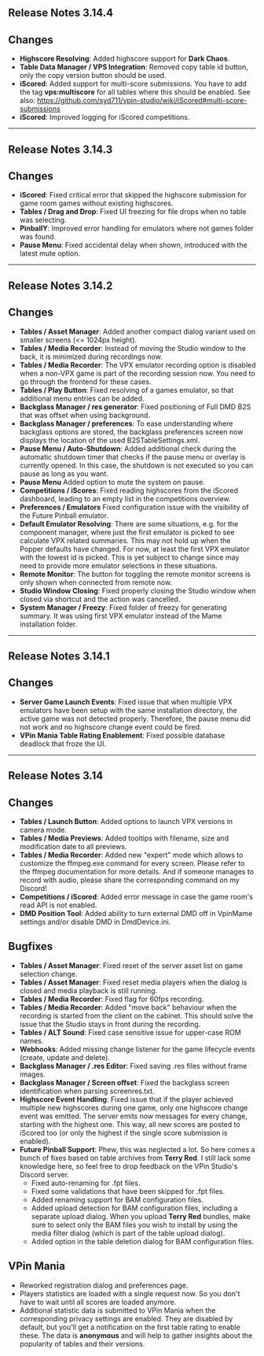 ## Release Notes 3.14.4

## Changes

- **Highscore Resolving**: Added highscore support for **Dark Chaos**.
- **Table Data Manager / VPS Integration**: Removed copy table id button, only the copy version button should be used.
- **iScored**: Added support for multi-score submissions. You have to add the tag **vps:multiscore** for all tables where this should be enabled. See also: https://github.com/syd711/vpin-studio/wiki/iScored#multi-score-submissions
- **iScored**: Improved logging for iScored competitions.

---

## Release Notes 3.14.3

## Changes

- **iScored**: Fixed critical error that skipped the highscore submission for game room games without existing highscores.
- **Tables / Drag and Drop**: Fixed UI freezing for file drops when no table was selecting.
- **PinballY**: Improved error handling for emulators where not games folder was found.
- **Pause Menu**: Fixed accidental delay when shown, introduced with the latest mute option.

---

## Release Notes 3.14.2

## Changes

- **Tables / Asset Manager**: Added another compact dialog variant used on smaller screens (<= 1024px height).
- **Tables / Media Recorder**: Instead of moving the Studio window to the back, it is minimized during recordings now.
- **Tables / Media Recorder**: The VPX emulator recording option is disabled when a non-VPX game is part of the recording session now. You need to go through the frontend for these cases.
- **Tables / Play Button**: Fixed resolving of a games emulator, so that additional menu entries can be added.
- **Backglass Manager / res generator**: Fixed positioning of Full DMD B2S that was offset when using background.
- **Backglass Manager / preferences**: To ease understanding where backglass options are stored, the backglass preferences screen now displays the location of the used B2STableSettings.xml. 
- **Pause Menu / Auto-Shutdown**: Added additional check during the automatic shutdown timer that checks if the pause menu or overlay is currently opened. In this case, the shutdown is not executed so you can pause as long as you want.
- **Pause Menu** Added option to mute the system on pause.
- **Competitions / iScores**: Fixed reading highscores from the iScored dashboard, leading to an empty list in the competitions overview.
- **Preferences / Emulators** Fixed configuration issue with the visibility of the Future Pinball emulator.
- **Default Emulator Resolving**: There are some situations, e.g. for the component manager, where just the first emulator is picked to see calculate VPX related summaries. This may not hold up when the Popper defaults have changed. For now, at least the first VPX emulator with the lowest id is picked. This is yet subject to change since may need to provide more emulator selections in these situations.
- **Remote Monitor**: The button for toggling the remote monitor screens is only shown when connected from remote now.
- **Studio Window Closing**: Fixed properly closing the Studio window when closed via shortcut and the action was cancelled.
- **System Manager / Freezy**: Fixed folder of freezy for generating summary. It was using first VPX emulator instead of the Mame installation folder.

---

## Release Notes 3.14.1

## Changes

- **Server Game Launch Events**: Fixed issue that when multiple VPX emulators have been setup with the same installation directory, the active game was not detected properly. Therefore, the pause menu did not work and no highscore change event could be fired.  
- **VPin Mania Table Rating Enablement**: Fixed possible database deadlock that froze the UI.

---

## Release Notes 3.14

## Changes

- **Tables / Launch Button**: Added options to launch VPX versions in camera mode.
- **Tables / Media Previews**: Added tooltips with filename, size and modification date to all previews.
- **Tables / Media Recorder**: Added new "expert" mode which allows to customize the ffmpeg.exe command for every screen. Please refer to the ffmpeg documentation for more details. And if someone manages to record with audio, please share the corresponding command on my Discord!
- **Competitions / iScored**: Added error message in case the game room's read API is not enabled.
- **DMD Position Tool**: Added ability to turn external DMD off in VpinMame settings and/or disable DMD in DmdDevice.ini.


## Bugfixes

- **Tables / Asset Manager**: Fixed reset of the server asset list on game selection change.
- **Tables / Asset Manager**: Fixed reset media players when the dialog is closed and media playback is still running.
- **Tables / Media Recorder**: Fixed flag for 60fps recording.
- **Tables / Media Recorder**: Added "move back" behaviour when the recording is started from the client on the cabinet. This should solve the issue that the Studio stays in front during the recording.
- **Tables / ALT Sound**: Fixed case sensitive issue for upper-case ROM names.
- **Webhooks**: Added missing change listener for the game lifecycle events (create, update and delete).
- **Backglass Manager / .res Editor**: Fixed saving .res files without frame images.
- **Backglass Manager / Screen offset**: Fixed the backglass screen identification when parsing screenres.txt.
- **Highscore Event Handling**: Fixed issue that if the player achieved multiple new highscores during one game, only one highscore change event was emitted. The server emits now messages for every change, starting with the highest one. This way, all new scores are posted to iScored too (or only the highest if the single score submission is enabled).
- **Future Pinball Support**: Phew, this was neglected a lot. So here comes a bunch of fixes based on table archives from **Terry Red**. I still lack some knowledge here, so feel free to drop feedback on the VPin Studio's Discord server.
  - Fixed auto-renaming for .fpt files.
  - Fixed some validations that have been skipped for .fpt files.
  - Added renaming support for BAM configuration files.
  - Added upload detection for BAM configuration files, including a separate upload dialog. When you upload **Terry Red** bundles, make sure to select only the BAM files you wish to install by using the media filter dialog (which is part of the table upload dialog).
  - Added option in the table deletion dialog for BAM configuration files.


## VPin Mania

- Reworked registration dialog and preferences page.
- Players statistics are loaded with a single request now. So you don't have to wait until all scores are loaded anymore.
- Additional statistic data is submitted to VPin Mania when the corresponding privacy settings are enabled. They are disabled by default, but you'll get a notification on the first table rating to enable these. The data is **anonymous** and will help to gather insights about the popularity of tables and their versions. 
